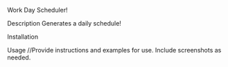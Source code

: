 Work Day Scheduler!

Description
Generates a daily schedule!

Installation


Usage
//Provide instructions and examples for use. Include screenshots as needed.